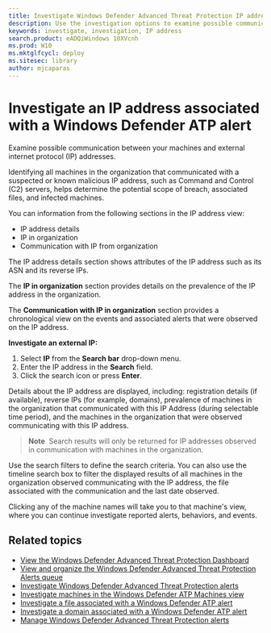 ```yaml
---
title: Investigate Windows Defender Advanced Threat Protection IP address
description: Use the investigation options to examine possible communication between machines and external IP addresses.
keywords: investigate, investigation, IP address
search.product: eADQiWindows 10XVcnh 
ms.prod: W10
ms.mktglfcycl: deploy
ms.sitesec: library
author: mjcaparas
---
```

# Investigate an IP address associated with a Windows Defender ATP alert

Examine possible communication between your machines and external internet protocol (IP) addresses.

Identifying all machines in the organization that communicated with a suspected or known malicious IP address, such as Command and Control (C2) servers, helps determine the potential scope of breach, associated files, and infected machines.

You can information from the following sections in the IP address view:

- IP address details
- IP in organization
- Communication with IP from organization

The IP address details section shows attributes of the IP address such as its ASN and its reverse IPs.

The **IP in organization** section provides details on the prevalence of the IP address in the organization. 

The **Communication with IP in organization** section provides a chronological view on the events and associated alerts that were observed on the IP address. 

**Investigate an external IP:**

1. Select **IP** from the **Search bar** drop-down menu.
2. Enter the IP address in the **Search** field. 
3. Click the search icon or press **Enter**. 

Details about the IP address are displayed, including: registration details (if available), reverse IPs (for example, domains), prevalence of machines in the organization that communicated with this IP Address (during selectable time period), and the machines in the organization that were observed communicating with this IP address. 

> **Note**&nbsp;&nbsp;Search results will only be returned for IP addresses observed in communication with machines in the organization.

Use the search filters to define the search criteria. You can also use the timeline search box to filter the displayed results of all machines in the organization observed communicating with the IP address, the file associated with the communication and the last date observed.

Clicking any of the machine names will take you to that machine's view, where you can continue investigate reported alerts, behaviors, and events. 

## Related topics
- [View the Windows Defender Advanced Threat Protection Dashboard](dashboard-windows-defender-advanced-threat-protection.md)
- [View and organize the Windows Defender Advanced Threat Protection Alerts queue](alerts-queue-windows-defender-advanced-threat-protection.md)
- [Investigate Windows Defender Advanced Threat Protection alerts](investigate-alerts-windows-defender-advanced-threat-protection.md)
- [Investigate machines in the Windows Defender ATP Machines view](investigate-machines-windows-defender-advanced-threat-protection.md)
- [Investigate a file associated with a Windows Defender ATP alert](investigate-files-windows-defender-advanced-threat-protection.md)
- [Investigate a domain associated with a Windows Defender ATP alert](investigate-domain-windows-defender-advanced-threat-protection.md)
- [Manage Windows Defender Advanced Threat Protection alerts](manage-alerts-windows-defender-advanced-threat-protection.md)